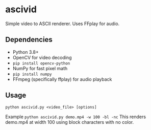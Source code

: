 # ascivid
Simple video to ASCII renderer. Uses FFplay for audio.

## Dependencies
- Python 3.8+
- OpenCV for video decoding
- ```pip install opencv-python```
- NumPy for fast pixel math
- ```pip install numpy```
- FFmpeg (specifically ffplay) for audio playback

## Usage
```python ascivid.py <video_file> [options]```

Example
```python ascivid.py demo.mp4 -w 100 -bl -nc```
This renders demo.mp4 at width 100 using block characters with no color.
